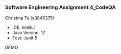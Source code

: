 ### Software Engineering Assignment 4_CodeQA
Christina Tu (s3846375)
* IDE: IntelliJ
* Java Version: 17
* Test: Junit 5

DEMO